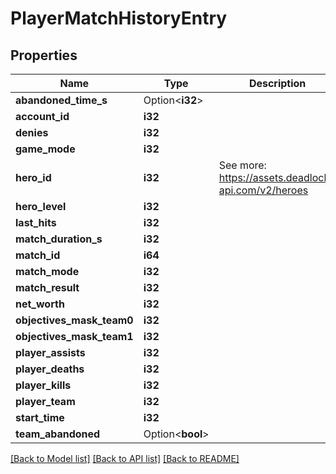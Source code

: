 # PlayerMatchHistoryEntry

## Properties

Name | Type | Description | Notes
------------ | ------------- | ------------- | -------------
**abandoned_time_s** | Option<**i32**> |  | [optional]
**account_id** | **i32** |  | 
**denies** | **i32** |  | 
**game_mode** | **i32** |  | 
**hero_id** | **i32** | See more: <https://assets.deadlock-api.com/v2/heroes> | 
**hero_level** | **i32** |  | 
**last_hits** | **i32** |  | 
**match_duration_s** | **i32** |  | 
**match_id** | **i64** |  | 
**match_mode** | **i32** |  | 
**match_result** | **i32** |  | 
**net_worth** | **i32** |  | 
**objectives_mask_team0** | **i32** |  | 
**objectives_mask_team1** | **i32** |  | 
**player_assists** | **i32** |  | 
**player_deaths** | **i32** |  | 
**player_kills** | **i32** |  | 
**player_team** | **i32** |  | 
**start_time** | **i32** |  | 
**team_abandoned** | Option<**bool**> |  | [optional]

[[Back to Model list]](../README.md#documentation-for-models) [[Back to API list]](../README.md#documentation-for-api-endpoints) [[Back to README]](../README.md)


